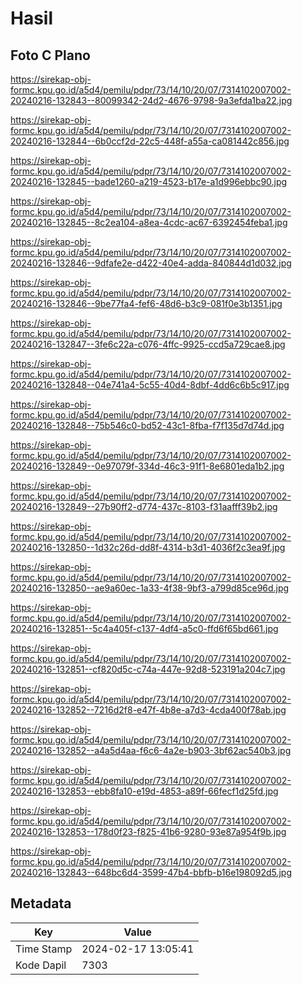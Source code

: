 # Hasil

## Foto C Plano

https://sirekap-obj-formc.kpu.go.id/a5d4/pemilu/pdpr/73/14/10/20/07/7314102007002-20240216-132843--80099342-24d2-4676-9798-9a3efda1ba22.jpg

https://sirekap-obj-formc.kpu.go.id/a5d4/pemilu/pdpr/73/14/10/20/07/7314102007002-20240216-132844--6b0ccf2d-22c5-448f-a55a-ca081442c856.jpg

https://sirekap-obj-formc.kpu.go.id/a5d4/pemilu/pdpr/73/14/10/20/07/7314102007002-20240216-132845--bade1260-a219-4523-b17e-a1d996ebbc90.jpg

https://sirekap-obj-formc.kpu.go.id/a5d4/pemilu/pdpr/73/14/10/20/07/7314102007002-20240216-132845--8c2ea104-a8ea-4cdc-ac67-6392454feba1.jpg

https://sirekap-obj-formc.kpu.go.id/a5d4/pemilu/pdpr/73/14/10/20/07/7314102007002-20240216-132846--9dfafe2e-d422-40e4-adda-840844d1d032.jpg

https://sirekap-obj-formc.kpu.go.id/a5d4/pemilu/pdpr/73/14/10/20/07/7314102007002-20240216-132846--9be77fa4-fef6-48d6-b3c9-081f0e3b1351.jpg

https://sirekap-obj-formc.kpu.go.id/a5d4/pemilu/pdpr/73/14/10/20/07/7314102007002-20240216-132847--3fe6c22a-c076-4ffc-9925-ccd5a729cae8.jpg

https://sirekap-obj-formc.kpu.go.id/a5d4/pemilu/pdpr/73/14/10/20/07/7314102007002-20240216-132848--04e741a4-5c55-40d4-8dbf-4dd6c6b5c917.jpg

https://sirekap-obj-formc.kpu.go.id/a5d4/pemilu/pdpr/73/14/10/20/07/7314102007002-20240216-132848--75b546c0-bd52-43c1-8fba-f7f135d7d74d.jpg

https://sirekap-obj-formc.kpu.go.id/a5d4/pemilu/pdpr/73/14/10/20/07/7314102007002-20240216-132849--0e97079f-334d-46c3-91f1-8e6801eda1b2.jpg

https://sirekap-obj-formc.kpu.go.id/a5d4/pemilu/pdpr/73/14/10/20/07/7314102007002-20240216-132849--27b90ff2-d774-437c-8103-f31aafff39b2.jpg

https://sirekap-obj-formc.kpu.go.id/a5d4/pemilu/pdpr/73/14/10/20/07/7314102007002-20240216-132850--1d32c26d-dd8f-4314-b3d1-4036f2c3ea9f.jpg

https://sirekap-obj-formc.kpu.go.id/a5d4/pemilu/pdpr/73/14/10/20/07/7314102007002-20240216-132850--ae9a60ec-1a33-4f38-9bf3-a799d85ce96d.jpg

https://sirekap-obj-formc.kpu.go.id/a5d4/pemilu/pdpr/73/14/10/20/07/7314102007002-20240216-132851--5c4a405f-c137-4df4-a5c0-ffd6f65bd661.jpg

https://sirekap-obj-formc.kpu.go.id/a5d4/pemilu/pdpr/73/14/10/20/07/7314102007002-20240216-132851--cf820d5c-c74a-447e-92d8-523191a204c7.jpg

https://sirekap-obj-formc.kpu.go.id/a5d4/pemilu/pdpr/73/14/10/20/07/7314102007002-20240216-132852--7216d2f8-e47f-4b8e-a7d3-4cda400f78ab.jpg

https://sirekap-obj-formc.kpu.go.id/a5d4/pemilu/pdpr/73/14/10/20/07/7314102007002-20240216-132852--a4a5d4aa-f6c6-4a2e-b903-3bf62ac540b3.jpg

https://sirekap-obj-formc.kpu.go.id/a5d4/pemilu/pdpr/73/14/10/20/07/7314102007002-20240216-132853--ebb8fa10-e19d-4853-a89f-66fecf1d25fd.jpg

https://sirekap-obj-formc.kpu.go.id/a5d4/pemilu/pdpr/73/14/10/20/07/7314102007002-20240216-132853--178d0f23-f825-41b6-9280-93e87a954f9b.jpg

https://sirekap-obj-formc.kpu.go.id/a5d4/pemilu/pdpr/73/14/10/20/07/7314102007002-20240216-132843--648bc6d4-3599-47b4-bbfb-b16e198092d5.jpg


## Metadata

| Key        | Value               |
| ---------- | ------------------- |
| Time Stamp | 2024-02-17 13:05:41 |
| Kode Dapil | 7303                |



